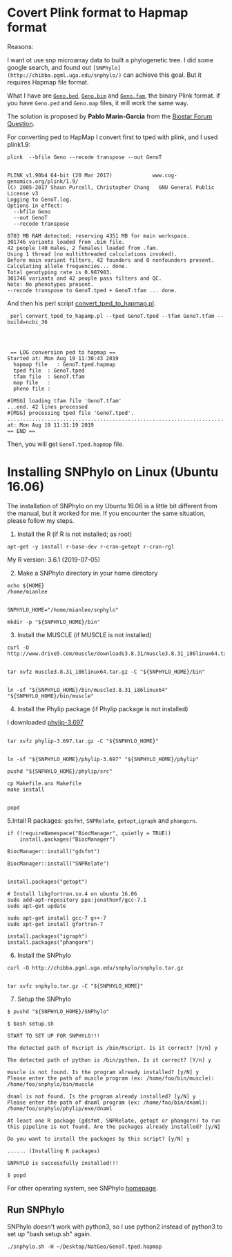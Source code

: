# Covert Plink format to Hapmap format

Reasons:

I want ot use snp microarray data to built a phylogenetic tree. I did some google search, and found out ```[SNPhylo](http://chibba.pgml.uga.edu/snphylo/)``` can achieve this goal. But it requires Hapmap file format.

What I have are [```Geno.bed```](data/Geno.bed), [```Geno.bim```](data/Geno.bim) and [```Geno.fam```](data/Geno.fam), the binary Plink format. if you have ```Geno.ped``` and ```Geno.map``` files, it will work the same way.

The solution is proposed by **Pablo Marin-Garcia** from the [Biostar Forum Question](https://www.biostars.org/p/18322/).


For converting ped to HapMap I convert first to tped with plink, and I used plink1.9:

```
plink  --bfile Geno --recode transpose --out GenoT


PLINK v1.90b4 64-bit (20 Mar 2017)             www.cog-genomics.org/plink/1.9/
(C) 2005-2017 Shaun Purcell, Christopher Chang   GNU General Public License v3
Logging to GenoT.log.
Options in effect:
  --bfile Geno
  --out GenoT
  --recode transpose

8703 MB RAM detected; reserving 4351 MB for main workspace.
301746 variants loaded from .bim file.
42 people (40 males, 2 females) loaded from .fam.
Using 1 thread (no multithreaded calculations invoked).
Before main variant filters, 42 founders and 0 nonfounders present.
Calculating allele frequencies... done.
Total genotyping rate is 0.987983.
301746 variants and 42 people pass filters and QC.
Note: No phenotypes present.
--recode transpose to GenoT.tped + GenoT.tfam ... done.

```


And then his perl script [convert_tped_to_hapmap.pl](data/convert_tped_to_hapamp.pl).

```
 perl convert_tped_to_hapamp.pl --tped GenoT.tped --tfam GenoT.tfam --build=ncbi_36
 
 
 
 
 == LOG conversion ped to hapmap ==
Started at: Mon Aug 19 11:30:43 2019
  hapmap file   : GenoT.tped.hapmap
  tped file  : GenoT.tped
  tfam file  : GenoT.tfam
  map file   : 
  pheno file : 

#[MSG] loading tfam file 'GenoT.tfam'
...end. 42 lines processed
#[MSG] processing tped file 'GenoT.tped'.
...........................................................................................................................................................................................................................................................................................................................................................................................................................................................................................................................................................................................................................ENDED at: Mon Aug 19 11:31:19 2019
== END ==

 ```

Then, you will get ```GenoT.tped.hapmap``` file.


# Installing SNPhylo on Linux (Ubuntu 16.06)

The installation of SNPhylo on my Ubuntu 16.06 is a little bit different from the manual, but it worked for me. If you encounter the same situation, please follow my steps.


1. Install the R (if R is not installed; as root)

```
apt-get -y install r-base-dev r-cran-getopt r-cran-rgl
```

My R version: 3.6.1 (2019-07-05)

2. Make a SNPhylo directory in your home directory

```
echo ${HOME}
/home/mianlee


SNPHYLO_HOME="/home/mianlee/snphylo"

mkdir -p "${SNPHYLO_HOME}/bin"

```


3. Install the MUSCLE (if MUSCLE is not installed)

```
curl -O http://www.drive5.com/muscle/downloads3.8.31/muscle3.8.31_i86linux64.tar.gz


tar xvfz muscle3.8.31_i86linux64.tar.gz -C "${SNPHYLO_HOME}/bin"


ln -sf "${SNPHYLO_HOME}/bin/muscle3.8.31_i86linux64" "${SNPHYLO_HOME}/bin/muscle"
```

4. Install the Phylip package (if Phylip package is not installed)


I downloaded [phylip-3.697](http://evolution.genetics.washington.edu/phylip/getme-new1.html)

```

tar xvfz phylip-3.697.tar.gz -C "${SNPHYLO_HOME}"


ln -sf "${SNPHYLO_HOME}/phylip-3.697" "${SNPHYLO_HOME}/phylip"

pushd "${SNPHYLO_HOME}/phylip/src"

cp Makefile.unx Makefile
make install


popd

```


5.Intall R packages: ```gdsfmt```, ```SNPRelate```, ```getopt```,```igraph``` and ```phangorn```.

```
if (!requireNamespace("BiocManager", quietly = TRUE))
    install.packages("BiocManager")

BiocManager::install("gdsfmt")

BiocManager::install("SNPRelate")


install.packages("getopt")

```

```
# Install libgfortran.so.4 on ubuntu 16.06
sudo add-apt-repository ppa:jonathonf/gcc-7.1
sudo apt-get update

sudo apt-get install gcc-7 g++-7
sudo apt-get install gfortran-7

install.packages("igraph")
install.packages("phangorn")

```

6. Install the SNPhylo

```
curl -O http://chibba.pgml.uga.edu/snphylo/snphylo.tar.gz


tar xvfz snphylo.tar.gz -C "${SNPHYLO_HOME}"
```

7. Setup the SNPhylo

```
$ pushd "${SNPHYLO_HOME}/SNPhylo"

$ bash setup.sh

START TO SET UP FOR SNPHYLO!!!

The detected path of Rscript is /bin/Rscript. Is it correct? [Y/n] y

The detected path of python is /bin/python. Is it correct? [Y/n] y

muscle is not found. Is the program already installed? [y/N] y
Please enter the path of muscle program (ex: /home/foo/bin/muscle): /home/foo/snphylo/bin/muscle

dnaml is not found. Is the program already installed? [y/N] y
Please enter the path of dnaml program (ex: /home/foo/bin/dnaml): /home/foo/snphylo/phylip/exe/dnaml

At least one R package (gdsfmt, SNPRelate, getopt or phangorn) to run this pipeline is not found. Are the packages already installed? [y/N]

Do you want to install the packages by this script? [y/N] y

...... (Installing R packages)

SNPHYLO is successfully installed!!!

$ popd

```

For other operating system, see SNPhylo [homepage](http://chibba.pgml.uga.edu/snphylo/).



## Run SNPhylo

SNPhylo doesn't work with python3, so I use python2 instead of python3 to set up "bash setup.sh" again.

```
./snphylo.sh -H ~/Desktop/NatGeo/GenoT.tped.hapmap
```



